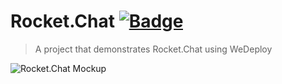 # Rocket.Chat [![Badge](https://img.shields.io/badge/built%20with-wedeploy-00d46a.svg?style=flat)](http://wedeploy.com)

> A project that demonstrates Rocket.Chat using WeDeploy

![Rocket.Chat Mockup](https://rocket.chat/docs/mockup.png)
